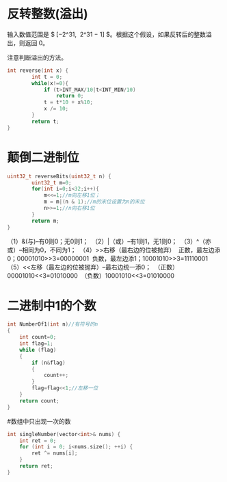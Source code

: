 # 反转整数(溢出)

输入数值范围是 $ [−2^31,  2^31 − 1] $。根据这个假设，如果反转后的整数溢出，则返回 0。

注意判断溢出的方法。

```cpp
int reverse(int x) {
        int t = 0;
        while(x!=0){
            if (t>INT_MAX/10|t<INT_MIN/10)
                return 0;
            t = t*10 + x%10;
            x /= 10;
        }
        return t;
}
```

# 颠倒二进制位

```cpp
uint32_t reverseBits(uint32_t n) {
        uint32_t m=0;
        for(int i=0;i<32;i++){
            m<<=1;//m向左移1位；
            m = m|(n & 1);//m的末位设置为n的末位
            n>>=1;//n向右移1位
        }
        return m;
}
```

（1）&(与)–有0则0；无0则1； 
（2）|（或）–有1则1，无1则0； 
（3）^（亦或）–相同为0，不同为1； 
（4）>>右移（最右边的位被抛弃） 
正数，最左边添0；00001010>>3=00000001 
负数，最左边添1；10001010>>3=11110001 
（5）<<左移（最左边的位被抛弃）–最右边统一添0； 
（正数）00001010<<3=01010000 
（负数）10001010<<3=01010000 

# 二进制中1的个数

```cpp
int NumberOf1(int n)//有符号的n
{
    int count=0;
    int flag=1;
    while (flag)
    {
        if (n&flag)
        {
            count++;
        }
        flag=flag<<1;//左移一位
    }  
    return count;
}
```

#数组中只出现一次的数

```cpp
int singleNumber(vector<int>& nums) {
    int ret = 0;
    for (int i = 0; i<nums.size(); ++i) {
        ret ^= nums[i];
    }
    return ret;
}
```
